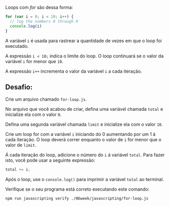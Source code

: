 Loops com *for* são dessa forma:

```js
for (var i = 0; i < 10; i++) {
  // log the numbers 0 through 9
  console.log(i)
}
```

A variável `i` é usada para rastrear a quantidade de vezes em que o loop foi executado.

A expressão `i < 10;` indica o limite do loop.
O loop continuará se o valor da variável `i` for menor que `10`.

A expressão `i++` incrementa o valor da variável `i` a cada iteração.

## Desafio:

Crie um arquivo chamado `for-loop.js`.

No arquivo que você acabou de criar, defina uma variável chamada `total` e inicialize ela com o valor `0`.

Defina uma segunda variável chamada `limit` e inicialize ela com o valor `10`.

Crie um loop for com a variável `i` iniciando do 0 aumentando por um 1 á cada iteração. O loop deverá correr enquanto o valor de `i` for menor que o valor de `limit`.

Á cada iteração do loop, adicione o número do `i` á variável `total`. Para fazer isto, você pode usar a seguinte expressão:

```js
total += i;
```

Após o loop, use o `console.log()` para imprimir a variável `total` ao terminal.

Verifique se o seu programa está correto executando este comando:

```bash
npm run javascripting verify ./06week/javascripting/for-loop.js
```
